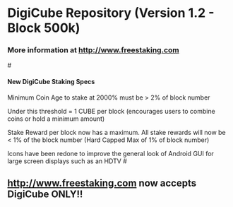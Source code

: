 # DigiCube Repository (Version 1.2 - Block 500k)
### More information at http://www.freestaking.com
#  
#### New DigiCube Staking Specs

Minimum Coin Age to stake at 2000% must be > 2% of block number

Under this threshold = 1 CUBE per block (encourages users to combine coins or hold a minimum amount)

Stake Reward per block now has a maximum. All stake rewards will now be < 1% of the block number (Hard Capped Max of 1% of block number)

Icons have been redone to improve the general look of Android GUI for large screen displays such as an HDTV
#  
## http://www.freestaking.com now accepts DigiCube ONLY!!
